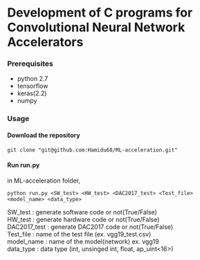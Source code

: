 # Development of C programs for Convolutional Neural Network Accelerators



### Prerequisites
* python 2.7
* tensorflow
* keras(2.2)
* numpy


  

### Usage

#### Download the repository

```
git clone "git@github.com:Hamidu68/ML-acceleration.git"
```

#### Run run.py

in ML-acceleration folder,
```
python run.py <SW_test> <HW_test> <DAC2017_test> <Test_file> <model_name> <data_type>
```
SW_test : generate software code or not(True/False)  
HW_test : generate hardware code or not(True/False)  
DAC2017_test : generate DAC2017 code or not(True/False)  
Test_file : name of the test file (ex. vgg19_test.csv)  
model_name : name of the model(network) ex. vgg19  
data_type : data type (int, unsinged int, float, ap_uint<16>)  

  
  
